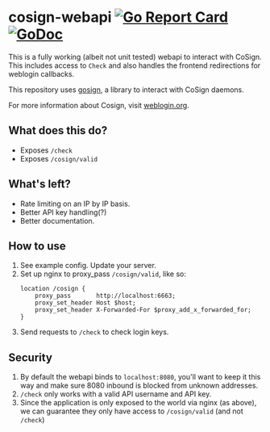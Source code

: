 # cosign-webapi [![Go Report Card](https://goreportcard.com/badge/github.com/qaisjp/cosign-webapi)](https://goreportcard.com/report/github.com/qaisjp/cosign-webapi) [![GoDoc](https://godoc.org/github.com/qaisjp/cosign-webapi?status.svg)](https://godoc.org/github.com/qaisjp/cosign-webapi)

This is a fully working (albeit not unit tested) webapi to interact with CoSign. This includes access to `Check`
and also handles the frontend redirections for weblogin callbacks.

This repository uses [gosign](https://github.com/qaisjp/gosign), a library to interact with CoSign daemons.

For more information about Cosign, visit [weblogin.org](http://weblogin.org).

## What does this do?

- Exposes `/check`
- Exposes `/cosign/valid`

## What's left?

- Rate limiting on an IP by IP basis.
- Better API key handling(?)
- Better documentation.

## How to use

1. See example config. Update your server.
2. Set up nginx to proxy_pass `/cosign/valid`, like so:
   ```
   location /cosign {
       proxy_pass       http://localhost:6663;
       proxy_set_header Host $host;
       proxy_set_header X-Forwarded-For $proxy_add_x_forwarded_for;
   }
   ```
3. Send requests to `/check` to check login keys.

## Security

1. By default the webapi binds to `localhost:8080`, you'll want to keep it this way and make sure 8080 inbound is
   blocked from unknown addresses.
2. `/check` only works with a valid API username and API key.
3. Since the application is only exposed to the world via nginx (as above), we can guarantee
   they only have access to `/cosign/valid` (and not `/check`)

